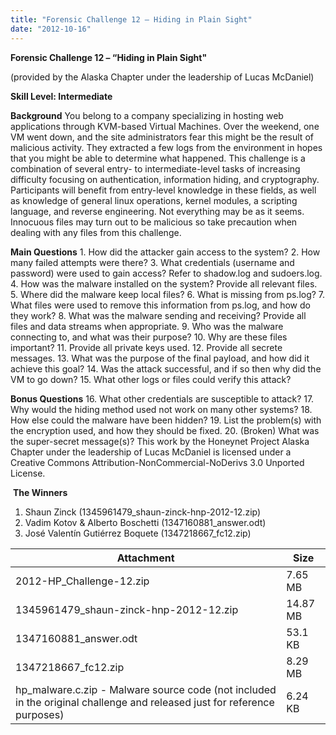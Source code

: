 ```yaml
---
title: "Forensic Challenge 12 – Hiding in Plain Sight"
date: "2012-10-16"
---
```


**Forensic Challenge 12 – “Hiding in Plain Sight"**

(provided by the Alaska Chapter under the leadership of Lucas McDaniel)


**Skill Level: Intermediate** 

**Background** You belong to a company specializing in hosting web applications through KVM-based Virtual Machines. Over the weekend, one VM went down, and the site administrators fear this might be the result of malicious activity. They extracted a few logs from the environment in hopes that you might be able to determine what happened. This challenge is a combination of several entry- to intermediate-level tasks of increasing difficulty focusing on authentication, information hiding, and cryptography. Participants will benefit from entry-level knowledge in these fields, as well as knowledge of general linux operations, kernel modules, a scripting language, and reverse engineering. Not everything may be as it seems. Innocuous files may turn out to be malicious so take precaution when dealing with any files from this challenge. 

**Main Questions** 1. How did the attacker gain access to the system? 2. How many failed attempts were there? 3. What credentials (username and password) were used to gain access? Refer to shadow.log and sudoers.log. 4. How was the malware installed on the system? Provide all relevant files. 5. Where did the malware keep local files? 6. What is missing from ps.log? 7. What files were used to remove this information from ps.log, and how do they work? 8. What was the malware sending and receiving? Provide all files and data streams when appropriate. 9. Who was the malware connecting to, and what was their purpose? 10. Why are these files important? 11. Provide all private keys used. 12. Provide all secrete messages. 13. What was the purpose of the final payload, and how did it achieve this goal? 14. Was the attack successful, and if so then why did the VM to go down? 15. What other logs or files could verify this attack? 

**Bonus Questions** 16. What other credentials are susceptible to attack? 17. Why would the hiding method used not work on many other systems? 18. How else could the malware have been hidden? 19. List the problem(s) with the encryption used, and how they should be fixed. 20. (Broken) What was the super-secret message(s)? This work by the Honeynet Project Alaska Chapter under the leadership of Lucas McDaniel is licensed under a Creative Commons Attribution-NonCommercial-NoDerivs 3.0 Unported License.

 **The Winners**
1. Shaun Zinck (1345961479\_shaun-zinck-hnp-2012-12.zip) 
2. Vadim Kotov & Alberto Boschetti (1347160881\_answer.odt) 
3. José Valentín Gutiérrez Boquete (1347218667\_fc12.zip)

| Attachment | Size |
| --- | --- |
| 2012-HP\_Challenge-12.zip | 7.65 MB |
| 1345961479\_shaun-zinck-hnp-2012-12.zip | 14.87 MB |
| 1347160881\_answer.odt | 53.1 KB |
| 1347218667\_fc12.zip | 8.29 MB |
| hp\_malware.c.zip - Malware source code (not included in the original challenge and released just for reference purposes) | 6.24 KB |
